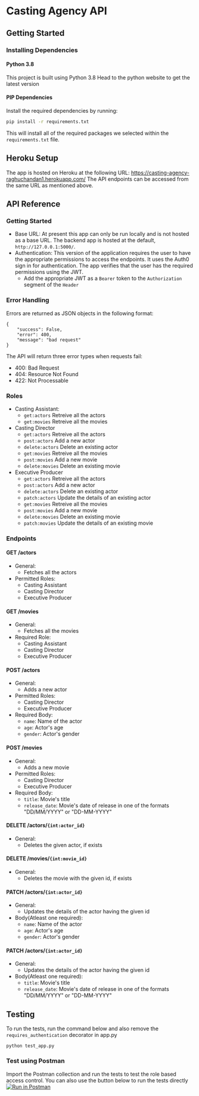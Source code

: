 # Casting Agency API

## Getting Started

### Installing Dependencies

#### Python 3.8

This project is built using Python 3.8
Head to the python website to get the latest version

#### PIP Dependencies

Install the required dependencies by running:

```bash
pip install -r requirements.txt
```

This will install all of the required packages we selected within the `requirements.txt` file.

## Heroku Setup
The app is hosted on Heroku at the following URL: https://casting-agency-raghuchandan1.herokuapp.com/
The API endpoints can be accessed from the same URL as mentioned above.

## API Reference

### Getting Started
- Base URL: At present this app can only be run locally and is not hosted as a base URL. The backend app is hosted at the default, `http://127.0.0.1:5000/`. 
- Authentication: This version of the application requires the user to have the appropriate permissions to access the endpoints. It uses the Auth0 sign in for authentication. The app verifies that the user has the required permissions using the JWT.
  - Add the appropriate JWT as a `Bearer` token to the `Authorization` segment of the `Header`
### Error Handling
Errors are returned as JSON objects in the following format:
```
{
    "success": False, 
    "error": 400,
    "message": "bad request"
}
```
The API will return three error types when requests fail:
- 400: Bad Request
- 404: Resource Not Found
- 422: Not Processable 

### Roles
- Casting Assistant:
  - `get:actors` Retreive all the actors
  - `get:movies` Retreive all the movies  
- Casting Director
  - `get:actors` Retreive all the actors
  - `post:actors` Add a new actor
  - `delete:actors` Delete an existing actor  
  - `get:movies` Retreive all the movies
  - `post:movies` Add a new movie
  - `delete:movies` Delete an existing movie
- Executive Producer
  - `get:actors` Retreive all the actors
  - `post:actors` Add a new actor
  - `delete:actors` Delete an existing actor
  - `patch:actors` Update the details of an existing actor  
  - `get:movies` Retreive all the movies
  - `post:movies` Add a new movie
  - `delete:movies` Delete an existing movie
  - `patch:movies` Update the details of an existing movie
  
### Endpoints
#### GET /actors
- General:
    - Fetches all the actors
- Permitted Roles:
    - Casting Assistant
    - Casting Director
    - Executive Producer

#### GET /movies
- General:
    - Fetches all the movies
- Required Role:
    - Casting Assistant
    - Casting Director
    - Executive Producer

#### POST /actors
- General:
    - Adds a new actor
- Permitted Roles:
    - Casting Director
    - Executive Producer    
- Required Body:  
    - `name`: Name of the actor  
    - `age`: Actor's age  
    - `gender`: Actor's gender
    
#### POST /movies
- General:
    - Adds a new movie
- Permitted Roles:
    - Casting Director
    - Executive Producer    
- Required Body:  
    - `title`: Movie's title  
    - `release_date`: Movie's date of release in one of the formats "DD/MM/YYYY" or "DD-MM-YYYY"

#### DELETE /actors/`{int:actor_id}`
- General:
    - Deletes the given actor, if exists
    
#### DELETE /movies/`{int:movie_id}`
- General:
    - Deletes the movie with the given id, if exists

#### PATCH /actors/`{int:actor_id}`
- General:
    - Updates the details of the actor having the given id
- Body(Atleast one required):  
    - `name`: Name of the actor  
    - `age`: Actor's age  
    - `gender`: Actor's gender

#### PATCH /actors/`{int:actor_id}`
- General:
    - Updates the details of the actor having the given id
- Body(Atleast one required):  
    - `title`: Movie's title  
    - `release_date`: Movie's date of release in one of the formats "DD/MM/YYYY" or "DD-MM-YYYY"
    
## Testing
To run the tests, run the command below and also remove the `requires_authentication` decorator in app.py 
```
python test_app.py
```
### Test using Postman
Import the Postman collection and run the tests to test the role based access control. You can also use the button below to run the tests directly  
[![Run in Postman](https://run.pstmn.io/button.svg)](https://app.getpostman.com/run-collection/b057daf38a223628f598)
